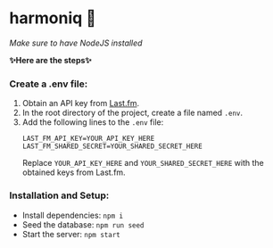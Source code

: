 # harmoniq 🎵

*Make sure to have NodeJS installed*

**✨Here are the steps✨**
### Create a .env file:

1. Obtain an API key from [Last.fm](https://www.last.fm/api/account/create).
2. In the root directory of the project, create a file named `.env`.
3. Add the following lines to the `.env` file:
    ```
    LAST_FM_API_KEY=YOUR_API_KEY_HERE
    LAST_FM_SHARED_SECRET=YOUR_SHARED_SECRET_HERE
    ```
    Replace `YOUR_API_KEY_HERE` and `YOUR_SHARED_SECRET_HERE` with the obtained keys from Last.fm. 

### Installation and Setup:

- Install dependencies: `npm i`
- Seed the database: `npm run seed`
- Start the server: `npm start`
